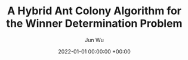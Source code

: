 ---
layout: post
title: "A Hybrid Ant Colony Algorithm for the Winner Determination Problem"
date: 2022-01-01 00:00:00 +00:00
# image: ""
categories: research
author: "Jun Wu"
authors: [Jun Wu, Mingjie Fan, Yang Liu, Yupeng Zhou*, Nan Yang, Minghao Yin*]
venue: "Mathematical Biosciences and Engineering"
# arxiv: https://arxiv.org/abs/1904.12573
# slides: /pdfs/jcdl2019.pdf
# code: https://github.com/leonidk/venue_scores
# url: 
venueurl: "https://www.aimspress.com/article/doi/10.3934/mbe.2022148"
paper: ""
---